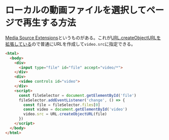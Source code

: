 # ローカルの動画ファイルを選択してページで再生する方法

[Media Source Extensions](https://developer.mozilla.org/ja/docs/Web/API/Media_Source_Extensions_API)というものがある。これが[URL.createObjectURLを拡張している](https://developer.mozilla.org/ja/docs/Web/API/Media_Source_Extensions_API#extensions_to_other_interfaces)ので普通にURLを作成して`video.src`に指定できる。

```html
<html>
  <body>
    <div>
      <input type="file" id="file" accept="video/*">
    </div>
    <div>
      <video controls id="video">
    </div>
    <script>
      const fileSelector = document.getElementById('file')
      fileSelector.addEventListener('change', () => {
        const file = fileSelector.files[0]
        const video = document.getElementById('video')
        video.src = URL.createObjectURL(file)
      })
    </script>
  </body>
</html>
```

